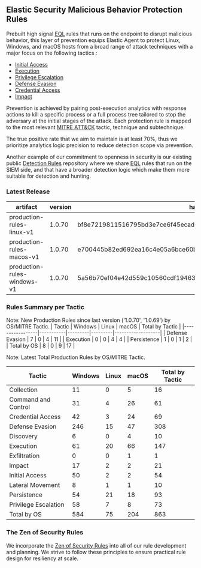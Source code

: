 ## Elastic Security Malicious Behavior Protection Rules

Prebuilt high signal [EQL](https://www.elastic.co/guide/en/elasticsearch/reference/current/eql.html) rules that runs on the endpoint to disrupt malicious behavior, this layer of prevention equips Elastic Agent to protect Linux, Windows, and macOS hosts from a broad range of attack techniques with a major focus on the following tactics :

- [Initial Access](https://attack.mitre.org/tactics/TA0001/)
- [Execution](https://attack.mitre.org/tactics/TA0002/)
- [Privilege Escalation](https://attack.mitre.org/tactics/TA0004/)
- [Defense Evasion](https://attack.mitre.org/tactics/TA0005/)
- [Credential Access](https://attack.mitre.org/tactics/TA0006/)
- [Impact](https://attack.mitre.org/tactics/TA0040/)

Prevention is achieved by pairing post-execution analytics with response actions to kill a specific process or a full process tree tailored to stop the adversary at the initial stages of the attack. Each protection rule is mapped to the most relevant [MITRE ATT&CK](https://attack.mitre.org/) tactic,  technique and subtechnique.

The true positive rate that we aim to maintain is at least 70%, thus we prioritize analytics logic precision to reduce detection scope via prevention.

Another example of our commitment to openness in security is our existing public [Detection Rules](https://github.com/elastic/detection-rules) repository where we share [EQL](https://www.elastic.co/guide/en/elasticsearch/reference/current/eql.html) rules that run on the SIEM side, and that have a broader detection logic which make them more suitable for detection and hunting.


### Latest Release

| artifact             | version        | hash            |
| -------------------- | -------------- | --------------- |
| production-rules-linux-v1 | 1.0.70 | bf8e7219811516795bd3e7ce6f45ecad6d32f3e4c7ad014afaf08701f04895d1 |
| production-rules-macos-v1 | 1.0.70 | e700445b82ed692ea16c4e05a6bce60b6eac148f0c5730e35f17b68328627b20 |
| production-rules-windows-v1 | 1.0.70 | 5a56b70ef04e42d559c10560cdf1946373ee920f4a432530d674a3a958e6c668 |

### Rules Summary per Tactic

Note: New Production Rules since last version ('1.0.70', '1.0.69') by OS/MITRE Tactic.
| Tactic          |   Windows |   Linux |   macOS |   Total by Tactic |
|-----------------|-----------|---------|---------|-------------------|
| Defense Evasion |         7 |       0 |       4 |                11 |
| Execution       |         0 |       0 |       4 |                 4 |
| Persistence     |         1 |       0 |       1 |                 2 |
| Total by OS     |         8 |       0 |       9 |                17 |

Note: Latest Total Production Rules by OS/MITRE Tactic.

| Tactic               |   Windows |   Linux |   macOS |   Total by Tactic |
|----------------------|-----------|---------|---------|-------------------|
| Collection           |        11 |       0 |       5 |                16 |
| Command and Control  |        31 |       4 |      26 |                61 |
| Credential Access    |        42 |       3 |      24 |                69 |
| Defense Evasion      |       246 |      15 |      47 |               308 |
| Discovery            |         6 |       0 |       4 |                10 |
| Execution            |        61 |      20 |      66 |               147 |
| Exfiltration         |         0 |       0 |       1 |                 1 |
| Impact               |        17 |       2 |       2 |                21 |
| Initial Access       |        50 |       2 |       2 |                54 |
| Lateral Movement     |         8 |       1 |       1 |                10 |
| Persistence          |        54 |      21 |      18 |                93 |
| Privilege Escalation |        58 |       7 |       8 |                73 |
| Total by OS          |       584 |      75 |     204 |               863 |



### The Zen of Security Rules

We incorporate the [Zen of Security Rules](https://zenofsecurity.io/rules) into all of our rule development and planning. We strive to follow these principles to ensure practical rule design for resiliency at scale. 

